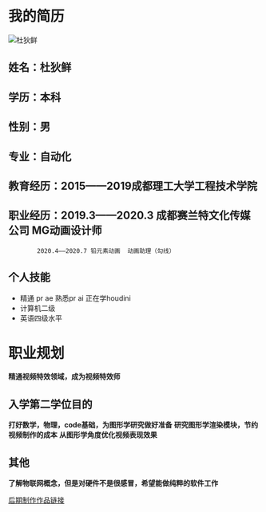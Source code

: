 # 我的简历 
![杜狄鲜](https://upload.jianshu.io/users/upload_avatars/14433917/9be8c3fb-5e10-46d7-b54d-8f6445ca5e62.jpg?imageMogr2/auto-orient/strip|imageView2/1/w/120/h/120)
<br />

## 姓名：杜狄鲜  
## 学历：本科
## 性别：男
## 专业：自动化
## 教育经历：2015——2019成都理工大学工程技术学院
## 职业经历：2019.3——2020.3 成都赛兰特文化传媒公司 MG动画设计师
            2020.4——2020.7 铅元素动画  动画助理（勾线）
## 个人技能
 - 精通 pr ae 熟悉pr ai 正在学houdini
 - 计算机二级
 - 英语四级水平

# 职业规划
 **精通视频特效领域，成为视频特效师**

## 入学第二学位目的
 **打好数学，物理，code基础，为图形学研究做好准备**
 **研究图形学渲染模块，节约视频制作的成本**
 **从图形学角度优化视频表现效果**

## 其他
**了解物联网概念，但是对硬件不是很感冒，希望能做纯粹的软件工作**
 

 
 [后期制作作品链接](https://www.bilibili.com/video/BV1qV411d7k4)

